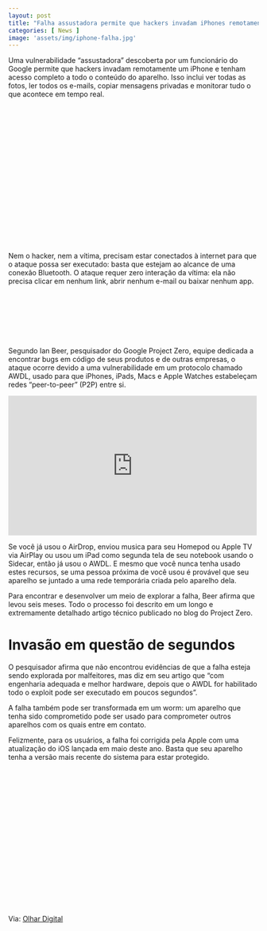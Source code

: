 ```yaml
---
layout: post
title: "Falha assustadora permite que hackers invadam iPhones remotamente"
categories: [ News ]
image: 'assets/img/iphone-falha.jpg'
---
```


Uma vulnerabilidade “assustadora” descoberta por um funcionário do Google permite que hackers invadam remotamente um iPhone e tenham acesso completo a todo o conteúdo do aparelho. Isso inclui ver todas as fotos, ler todos os e-mails, copiar mensagens privadas e monitorar tudo o que acontece em tempo real.

<!-- QUADRADO -->
<script async src="//pagead2.googlesyndication.com/pagead/js/adsbygoogle.js"></script>
<ins class="adsbygoogle"
style="display:inline-block;width:336px;height:280px"
data-ad-client="ca-pub-2838251107855362"
data-ad-slot="5351066970"></ins>
<script>
(adsbygoogle = window.adsbygoogle || []).push({});
</script>

Nem o hacker, nem a vítima, precisam estar conectados à internet para que o ataque possa ser executado: basta que estejam ao alcance de uma conexão Bluetooth. O ataque requer zero interação da vítima: ela não precisa clicar em nenhum link, abrir nenhum e-mail ou baixar nenhum app.

<!-- MINI ANÚNCIO -->
<script async src="//pagead2.googlesyndication.com/pagead/js/adsbygoogle.js"></script>
<!-- Games Root -->
<ins class="adsbygoogle"
style="display:inline-block;width:730px;height:95px"
data-ad-client="ca-pub-2838251107855362"
data-ad-slot="5351066970"></ins>
<script>
(adsbygoogle = window.adsbygoogle || []).push({});
</script>

Segundo Ian Beer, pesquisador do Google Project Zero, equipe dedicada a encontrar bugs em código de seus produtos e de outras empresas, o ataque ocorre devido a uma vulnerabilidade em um protocolo chamado AWDL, usado para que iPhones, iPads, Macs e Apple Watches estabeleçam redes “peer-to-peer” (P2P) entre si.

<!-- RETANGULO LARGO 2 -->
<script async src="//pagead2.googlesyndication.com/pagead/js/adsbygoogle.js"></script>
<ins class="adsbygoogle"
style="display:block; text-align:center;"
data-ad-layout="in-article"
data-ad-format="fluid"
data-ad-client="ca-pub-2838251107855362"
data-ad-slot="8549252987"></ins>
<script>
(adsbygoogle = window.adsbygoogle || []).push({});
</script>

<iframe width="500" height="281" src="https://www.youtube.com/embed/ikZTNSmbh00" frameborder="0" allow="accelerometer; autoplay; clipboard-write; encrypted-media; gyroscope; picture-in-picture" allowfullscreen></iframe>

Se você já usou o AirDrop, enviou musica para seu Homepod ou Apple TV via AirPlay ou usou um iPad como segunda tela de seu notebook usando o Sidecar, então já usou o AWDL. E mesmo que você nunca tenha usado estes recursos, se uma pessoa próxima de você usou é provável que seu aparelho se juntado a uma rede temporária criada pelo aparelho dela.

Para encontrar e desenvolver um meio de explorar a falha, Beer afirma que levou seis meses. Todo o processo foi descrito em um longo e extremamente detalhado artigo técnico publicado no blog do Project Zero.

<!-- RETANGULO LARGO -->
<script async src="https://pagead2.googlesyndication.com/pagead/js/adsbygoogle.js"></script>
<!-- Informat -->
<ins class="adsbygoogle"
style="display:block"
data-ad-client="ca-pub-2838251107855362"
data-ad-slot="2327980059"
data-ad-format="auto"
data-full-width-responsive="true"></ins>
<script>
(adsbygoogle = window.adsbygoogle || []).push({});
</script>

# Invasão em questão de segundos

O pesquisador afirma que não encontrou evidências de que a falha esteja sendo explorada por malfeitores, mas diz em seu artigo que “com engenharia adequada e melhor hardware, depois que o AWDL for habilitado todo o exploit pode ser executado em poucos segundos”.

A falha também pode ser transformada em um worm: um aparelho que tenha sido comprometido pode ser usado para comprometer outros aparelhos com os quais entre em contato.

Felizmente, para os usuários, a falha foi corrigida pela Apple com uma atualização do iOS lançada em maio deste ano. Basta que seu aparelho tenha a versão mais recente do sistema para estar protegido.

<!-- QUADRADO -->
<script async src="//pagead2.googlesyndication.com/pagead/js/adsbygoogle.js"></script>
<ins class="adsbygoogle"
style="display:inline-block;width:336px;height:280px"
data-ad-client="ca-pub-2838251107855362"
data-ad-slot="5351066970"></ins>
<script>
(adsbygoogle = window.adsbygoogle || []).push({});
</script>

Via: [Olhar Digital](https://olhardigital.com.br/2020/12/06/noticias/falha-assustadora-permite-que-hackers-invadam-iphones-remotamente/)
